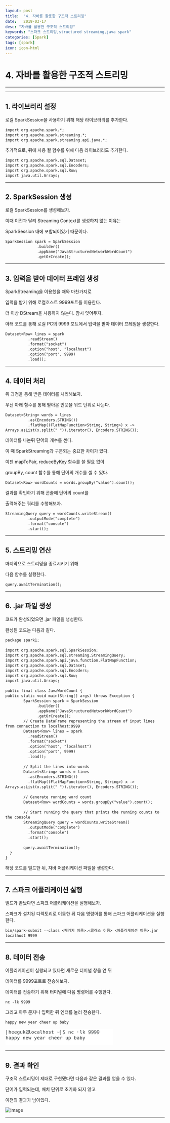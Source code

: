 ```yaml
---
layout: post
title:  "4. 자바를 활용한 구조적 스트리밍"
date:   2019-03-17
desc: "자바를 활용한 구조적 스트리밍"
keywords: "스파크 스트리밍,structured streaming,java spark"
categories: [Spark]
tags: [spark]
icon: icon-html
---
```

# __4. 자바를 활용한 구조적 스트리밍__
---

---
## __1. 라이브러리 설정__


로컬 SparkSession을 사용하기 위해 해당 라이브러리를 추가한다.
~~~
import org.apache.spark.*;
import org.apache.spark.streaming.*;
import org.apache.spark.streaming.api.java.*;
~~~
추가적으로, 뒤에 사용 될 함수를 위해 다음 라이브러리도 추가한다.
~~~
import org.apache.spark.sql.Dataset;
import org.apache.spark.sql.Encoders;
import org.apache.spark.sql.Row;
import java.util.Arrays;
~~~


---
## __2. SparkSession 생성__


로컬 SparkSession를 생성해보자.

이때 이전과 달리 Streaming Context를 생성하지 않는 이유는

SparkSession 내에 포함되어있기 때문이다.
~~~
SparkSession spark = SparkSession
			  .builder()
			  .appName("JavaStructuredNetworkWordCount")
			  .getOrCreate();
~~~


---
## __3. 입력을 받아 데이터 프레임 생성__


SparkStreaming을 이용했을 때와 마찬가지로

입력을 받기 위해 로컬호스트 9999포트를 이용한다.

더 이상 DStream을 사용하지 않는다. 잠시 잊어두자.

아래 코드를 통해 로컬 PC의 9999 포트에서 입력을 받아 데이터 프레임을 생성한다.
~~~
Dataset<Row> lines = spark
		  .readStream()
		  .format("socket")
		  .option("host", "localhost")
		  .option("port", 9999)
		  .load();
~~~


---
## __4. 데이터 처리__


위 과정을 통해 받은 데이터를 처리해보자. 

우선 아래 함수를 통해 받아온 인풋을 워드 단위로 나눈다.
~~~
Dataset<String> words = lines
		  .as(Encoders.STRING())
		  .flatMap((FlatMapFunction<String, String>) x -> Arrays.asList(x.split(" ")).iterator(), Encoders.STRING());
~~~
데이터를 나눈뒤 단어의 개수를 센다.

이 때 SparkStreaming과 구분되는 중요한 차이가 있다.

이젠 mapToPair, reduceByKey 함수를 쓸 필요 없이

groupBy, count 함수를 통해 단어의 개수를 셀 수 있다.
~~~
Dataset<Row> wordCounts = words.groupBy("value").count();
~~~
결과를 확인하기 위해 콘솔에 단어의 count를

출력해주는 쿼리를 수행해보자.
~~~
StreamingQuery query = wordCounts.writeStream()
		  .outputMode("complete")
		  .format("console")
		  .start();
~~~


---
## __5. 스트리밍 연산__


마지막으로 스트리밍을 종료시키기 위해

다음 함수를 실행한다.
~~~
query.awaitTermination();
~~~


---
## __6. .jar 파일 생성__


코드가 완성되었으면 .jar 파일을 생성한다.

완성된 코드는 다음과 같다.
~~~
package spark1;

import org.apache.spark.sql.SparkSession;
import org.apache.spark.sql.streaming.StreamingQuery;
import org.apache.spark.api.java.function.FlatMapFunction;
import org.apache.spark.sql.Dataset;
import org.apache.spark.sql.Encoders;
import org.apache.spark.sql.Row;
import java.util.Arrays;

public final class JavaWordCount {
public static void main(String[] args) throws Exception {
		SparkSession spark = SparkSession
			  .builder()
			  .appName("JavaStructuredNetworkWordCount")
			  .getOrCreate();
		// Create DataFrame representing the stream of input lines from connection to localhost:9999
		Dataset<Row> lines = spark
		  .readStream()
		  .format("socket")
		  .option("host", "localhost")
		  .option("port", 9999)
		  .load();

		// Split the lines into words
		Dataset<String> words = lines
		  .as(Encoders.STRING())
		  .flatMap((FlatMapFunction<String, String>) x -> Arrays.asList(x.split(" ")).iterator(), Encoders.STRING());

		// Generate running word count
		Dataset<Row> wordCounts = words.groupBy("value").count();
	  
		// Start running the query that prints the running counts to the console
		StreamingQuery query = wordCounts.writeStream()
		  .outputMode("complete")
		  .format("console")
		  .start();

		query.awaitTermination();
  }
}
~~~
해당 코드를 빌드한 뒤, 자바 어플리케이션 파일을 생성한다.

---
## __7. 스파크 어플리케이션 실행__

빌드가 끝났다면 스파크 어플리케이션을 실행해보자. 

스파크가 설치된 디렉토리로 이동한 뒤 다음 명령어를 통해 스파크 어플리케이션을 실행한다.
~~~
bin/spark-submit --class <패키지 이름>.<클래스 이름> <어플리케이션 이름>.jar localhost 9999
~~~


---
## __8. 데이터 전송__


어플리케이션이 실행되고 있다면 새로운 터미널 창을 연 뒤

데이터를 9999포트로 전송해보자. 

데이터를 전송하기 위해 터미널에 다음 명령어를 수행한다.
~~~
nc -lk 9999
~~~
그리고 아무 문자나 입력한 뒤 엔터를 눌러 전송한다.
~~~
happy new year cheer up baby
~~~
![image](/images/nc_lk.png)


---
## __9. 결과 확인__


구조적 스트리밍이 제대로 구현됐다면 다음과 같은 결과를 얻을 수 있다. 

단어가 입력되는데, 배치 단위로 초기화 되지 않고

이전의 결과가 남아있다.

![image](/images/_output.png)


---
